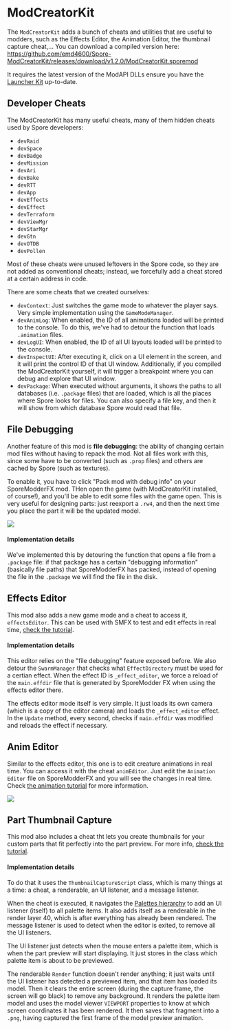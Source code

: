 # ModCreatorKit

The `ModCreatorKit` adds a bunch of cheats and utilities that are useful to modders, such as the Effects Editor, the Animation Editor, the thumbnail capture cheat,...
You can download a compiled version here: https://github.com/emd4600/Spore-ModCreatorKit/releases/download/v1.2.0/ModCreatorKit.sporemod

It requires the latest version of the ModAPI DLLs ensure you have the [Launcher Kit](http://davoonline.com/sporemodder/rob55rod/ModAPI/Public/) up-to-date.

## Developer Cheats
The ModCreatorKit has many useful cheats, many of them hidden cheats used by Spore developers:
 - `devRaid`
 - `devSpace`
 - `devBadge`
 - `devMission`
 - `devAri`
 - `devBake`
 - `devRTT`
 - `devApp`
 - `devEffects`
 - `devEffect`
 - `devTerraform`
 - `devViewMgr`
 - `devStarMgr`
 - `devGtn`
 - `devOTDB`
 - `devPollen`
 
Most of these cheats were unused leftovers in the Spore code, so they are not
added as conventional cheats; instead, we forcefully add a cheat stored at
a certain address in code.

There are some cheats that we created ourselves:
 - `devContext`: Just switches the game mode to whatever the player says. 
 Very simple implementation using the `GameModeManager`.
 - `devAnimLog`: When enabled, the ID of all animations loaded will be printed
 to the console. To do this, we've had to detour the function that loads
 `.animation` files.
 - `devLogUI`: When enabled, the ID of all UI layouts loaded will be printed to the console.
 - `devInspectUI`: After executing it, click on a UI element in the screen, and it will print the control ID of that UI window. Additionally, if you compiled the ModCreatorKit yourself, it will trigger a breakpoint where you can debug and explore that UI window.
 - `devPackage`: When executed without arguments, it shows the paths to all databases (i.e. `.package` files) that are loaded, which is all the places where Spore looks for files. You can also specify a file key, and then it will show from which database Spore would read that file.
 
## File Debugging

Another feature of this mod is **file debugging**: the ability of changing certain mod files without having to repack
the mod. Not all files work with this, since some have to be converted (such as `.prop` files) and others are cached by Spore (such as textures).

To enable it, you have to click "Pack mod with debug info" on your SporeModderFX mod. THen open the game (with ModCreatorKit installed, of course!), and you'll be able to edit some files with the game open. This is very useful for designing parts: just reexport a `.rw4`, and then the next time you place the part it will be the updated model.

![](https://i.imgur.com/aNlUU1r.png)

#### Implementation details
We've implemented this by detouring the function that opens a file from a `.package` file: if that package has a certain
"debugging information" (basically file paths) that SporeModderFX has packed, instead of opening the file in the `.package` we will
find the file in the disk.
 
## Effects Editor

This mod also adds a new game mode and a cheat to access it, `effectsEditor`. This can be used with SMFX to test and edit effects 
in real time, [check the tutorial](https://github.com/emd4600/SporeModder-FX/wiki/Effects-Editor).

#### Implementation details
This editor relies on the "file debugging" feature exposed before. We also detour the `SwarmManager` that checks what `EffectDirectory` must
be used for a certian effect. When the effect ID is `_effect_editor`, we force a reload of the `main.effdir` file that is generated by
SporeModder FX when using the effects editor there.

The effects editor mode itself is very simple. It just loads its own camera (which is a copy of the editor camera) and loads the `_effect_editor`
effect. In the `Update` method, every second, checks if `main.effdir` was modified and reloads the effect if necessary.

## Anim Editor
Similar to the effects editor, this one is to edit creature animations in real time. You can access it with the cheat `animEditor`. Just edit the `Animation Editor` file on SporeModderFX and you will see the changes in real time. Check [the animation tutorial](https://github.com/emd4600/SporeModder-FX/wiki/Exporting-creature-animations-from-Blender) for more information.

![](https://i.imgur.com/TUdTBXq.gif)

## Part Thumbnail Capture

This mod also includes a cheat tht lets you create thumbnails for your custom parts that fit perfectly into the part preview. For more info, [check the tutorial](https://github.com/emd4600/SporeModder-FX/wiki/How-to:-Generate-perfect-part-thumbnails).

#### Implementation details
To do that it uses
the `ThumbnailCaptureScript` class, which is many things at a time: a cheat, a renderable, an UI listener, and a message listener.

When the cheat is executed, it navigates the [Palettes hierarchy](http://davoonline.com/sporemodder/emd4600/SporeModAPI/namespace_palettes.html) to
add an UI listener (itself) to all palette items. It also adds itself as a renderable in the render layer 40, which is after everything has already been rendered.
The message listener is used to detect when the editor is exited, to remove all the UI listeners.

The UI listener just detects when the mouse enters a palette item, which is when the part preview will start displaying. It just stores in the class
which palette item is about to be previewed.

The renderable `Render` function doesn't render anything; it just waits until the UI listener has detected a previewed item, and that item has loaded its model.
Then it clears the entire screen (during the capture frame, the screen will go black) to remove any background. It renders the palette item model and uses the 
model viewer `VIEWPORT` properties to know at which screen coordinates it has been rendered. It then saves that fragment into a `.png`, having captured the first
frame of the model preview animation.
